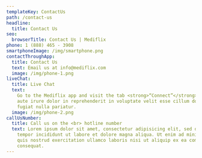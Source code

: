 ```yaml
---
templateKey: ContactUs
path: /contact-us
headline:
  title: Contact Us
seo:
  browserTitle: Contact Us | Mediflix
phone: 1 (888) 465 - 3908
smartphoneImage: /img/smartphone.png
contactThroughApp:
  title: Contact Us
  text: Email us at info@mediflix.com
  image: /img/phone-1.png
liveChat:
  title: Live Chat
  text:
    Go to the Mediflix app and visit the tab <strong>“Connect”</strong>. Duis
    aute irure dolor in reprehenderit in voluptate velit esse cillum dolore eu
    fugiat nulla pariatur.
  image: /img/phone-2.png
callUsNumber:
  title: Call us on the <br> hotline number
  text: Lorem ipsum dolor sit amet, consectetur adipisicing elit, sed do eiusmod
    tempor incididunt ut labore et dolore magna aliqua. Ut enim ad minim veniam,
    quis nostrud exercitation ullamco laboris nisi ut aliquip ex ea commodo
    consequat.
---
```

